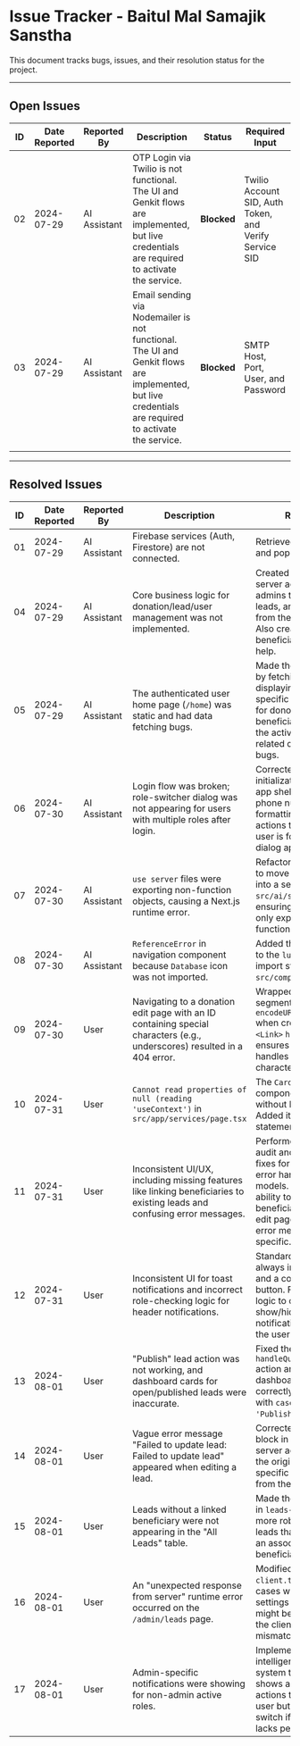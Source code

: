 # Issue Tracker - Baitul Mal Samajik Sanstha

This document tracks bugs, issues, and their resolution status for the project.

---

## Open Issues

| ID | Date Reported | Reported By | Description | Status | Required Input |
| -- | ------------- | ----------- | ----------- | ------ | -------------- |
| 02 | 2024-07-29    | AI Assistant| OTP Login via Twilio is not functional. The UI and Genkit flows are implemented, but live credentials are required to activate the service. | **Blocked** | Twilio Account SID, Auth Token, and Verify Service SID |
| 03 | 2024-07-29    | AI Assistant| Email sending via Nodemailer is not functional. The UI and Genkit flows are implemented, but live credentials are required to activate the service. | **Blocked** | SMTP Host, Port, User, and Password |
|    |               |             |             |        |                |

---

## Resolved Issues

| ID | Date Reported | Reported By | Description | Resolution | Resolved By | Date Resolved |
| -- | ------------- | ----------- | ----------- | ---------- | ----------- | ------------- |
| 01 | 2024-07-29    | AI Assistant| Firebase services (Auth, Firestore) are not connected. | Retrieved config via tool and populated `.env` file. | AI Assistant | 2024-07-29    |
| 04 | 2024-07-29    | AI Assistant| Core business logic for donation/lead/user management was not implemented. | Created pages and server actions for admins to add users, leads, and donations from the dashboard. Also created page for beneficiaries to request help. | AI Assistant | 2024-07-30    |
| 05 | 2024-07-29    | AI Assistant| The authenticated user home page (`/home`) was static and had data fetching bugs. | Made the page dynamic by fetching and displaying real user-specific data (donations for donors, cases for beneficiaries) based on the active role. Fixed all related data fetching bugs. | AI Assistant | 2024-07-30    |
| 06 | 2024-07-30    | AI Assistant| Login flow was broken; role-switcher dialog was not appearing for users with multiple roles after login. | Corrected session initialization logic in the app shell and fixed phone number formatting in login actions to ensure the user is found and the dialog appears correctly. | AI Assistant | 2024-07-30    |
| 07 | 2024-07-30    | AI Assistant| `use server` files were exporting non-function objects, causing a Next.js runtime error. | Refactored Genkit flows to move Zod schemas into a separate `src/ai/schemas.ts` file, ensuring server files only export async functions. | AI Assistant | 2024-07-30    |
| 08 | 2024-07-30    | AI Assistant| `ReferenceError` in navigation component because `Database` icon was not imported. | Added the `Database` icon to the `lucide-react` import statement in `src/components/nav.tsx`. | AI Assistant | 2024-07-30    |
| 09 | 2024-07-30    | User          | Navigating to a donation edit page with an ID containing special characters (e.g., underscores) resulted in a 404 error. | Wrapped the dynamic ID segment in `encodeURIComponent()` when creating the `<Link>` `href`. This ensures Next.js routing handles special characters correctly. | AI Assistant | 2024-07-30    |
| 10 | 2024-07-31    | User          | `Cannot read properties of null (reading 'useContext')` in `src/app/services/page.tsx` | The `CardFooter` component was used without being imported. Added it to the import statement. | AI Assistant | 2024-07-31    |
| 11 | 2024-07-31    | User          | Inconsistent UI/UX, including missing features like linking beneficiaries to existing leads and confusing error messages. | Performed a full-system audit and implemented fixes for UI consistency, error handling, and data models. Added the ability to link beneficiaries on the lead edit page and made error messages more specific. | AI Assistant | 2024-07-31    |
| 12 | 2024-07-31    | User          | Inconsistent UI for toast notifications and incorrect role-checking logic for header notifications. | Standardized toast UI to always include an OK and a conditional Copy button. Fixed `app-shell` logic to correctly show/hide admin notifications based on the user's *active* role. | AI Assistant | 2024-07-31    |
| 13 | 2024-08-01    | User          | "Publish" lead action was not working, and dashboard cards for open/published leads were inaccurate. | Fixed the `handleQuickStatusChange` action and updated dashboard card logic to correctly count leads with `caseAction: 'Publish'`. | AI Assistant | 2024-08-01    |
| 14 | 2024-08-01    | User          | Vague error message "Failed to update lead: Failed to update lead" appeared when editing a lead. | Corrected the `catch` block in the update lead server action to return the original, more specific error message from the service layer. | AI Assistant | 2024-08-01    |
| 15 | 2024-08-01    | User          | Leads without a linked beneficiary were not appearing in the "All Leads" table. | Made the filtering logic in `leads-client.tsx` more robust to handle leads that do not have an associated beneficiary object. | AI Assistant | 2024-08-01    |
| 16 | 2024-08-01    | User          | An "unexpected response from server" runtime error occurred on the `/admin/leads` page. | Modified the `leads-client.tsx` to handle cases where initial settings from the server might be null, preventing the client/server mismatch. | AI Assistant | 2024-08-01    |
| 17 | 2024-08-01    | User          | Admin-specific notifications were showing for non-admin active roles. | Implemented an intelligent notification system that always shows all pending actions to a multi-role user but requires a role switch if the active role lacks permissions. | AI Assistant | 2024-08-01    |
